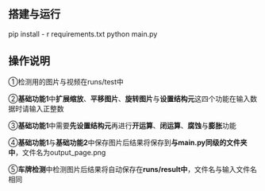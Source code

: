 ## 搭建与运行

pip install - r requirements.txt
python main.py

## 操作说明

①检测用的图片与视频在runs/test中

②**基础功能1**中**扩展缩放**、**平移图片**、**旋转图片**与**设置结构元**这四个功能在输入数据时请输入正整数

③**基础功能1**中需要**先设置结构元**再进行**开运算**、**闭运算**、**腐蚀**与**膨胀**功能

④**基础功能1**与**基础功能2**中保存图片后结果将保存到**与main.py同级的文件夹中**，文件名为output_page.png

⑤**车牌检测**中检测图片后结果将自动保存在**runs/result中**，文件名与输入文件名相同